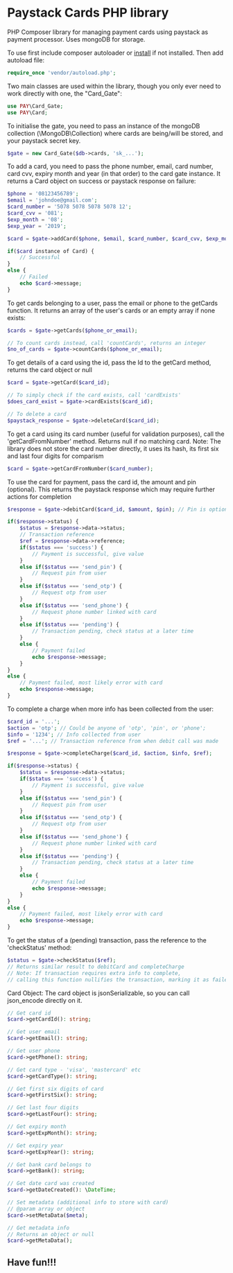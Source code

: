# Paystack Cards PHP library

PHP Composer library for managing payment cards using paystack as payment processor. Uses mongoDB for storage.

To use first include composer autoloader or [install](https://getcomposer.org/) if not installed. Then add autoload file:
```php
require_once 'vendor/autoload.php';
```

Two main classes are used within the library, though you only ever need to work directly with one, the "Card_Gate":
```php
use PAY\Card_Gate;
use PAY\Card;
```

To initialise the gate, you need to pass an instance of the mongoDB collection (\MongoDB\Collection)  where cards are being/will be stored, and your paystack secret key.
```php
$gate = new Card_Gate($db->cards, 'sk_...');
```

To add a card, you need to pass the phone number, email, card number, card cvv, expiry month and year (in that order) to the card gate instance. It returns a Card object on success or paystack response on failure:
```php
$phone = '08123456789';
$email = 'johndoe@gmail.com';
$card_number = '5078 5078 5078 5078 12';
$card_cvv = '081';
$exp_month = '08';
$exp_year = '2019';

$card = $gate->addCard($phone, $email, $card_number, $card_cvv, $exp_month, $exp_year);

if($card instance of Card) {
    // Successful
}
else {
    // Failed
    echo $card->message;
}
```

To get cards belonging to a user, pass the email or phone to the getCards function. It returns an array of the user's cards or an empty array if none exists:
```php
$cards = $gate->getCards($phone_or_email);

// To count cards instead, call 'countCards', returns an integer
$no_of_cards = $gate->countCards($phone_or_email);
```

To get details of a card using the id, pass the Id to the getCard method, returns the card object or null
```php
$card = $gate->getCard($card_id);

// To simply check if the card exists, call 'cardExists'
$does_card_exist = $gate->cardExists($card_id);

// To delete a card
$paystack_response = $gate->deleteCard($card_id);
```

To get a card using its card number (useful for validation purposes), call the 'getCardFromNumber' method. Returns null if no matching card.
Note: The library does not store the card number directly, it uses its hash, its first six and last four digits for comparism
```php
$card = $gate->getCardFromNumber($card_number);
```

To use the card for payment, pass the card id, the amount and pin (optional). This returns the paystack response which may require further actions for completion
```php
$response = $gate->debitCard($card_id, $amount, $pin); // Pin is optional

if($response->status) {
    $status = $response->data->status;
    // Transaction reference
    $ref = $response->data->reference;
    if($status === 'success') {
        // Payment is successful, give value
    }
    else if($status === 'send_pin') {
        // Request pin from user
    }
    else if($status === 'send_otp') {
        // Request otp from user
    }
    else if($status === 'send_phone') {
        // Request phone number linked with card
    }
    else if($status === 'pending') {
        // Transaction pending, check status at a later time
    }
    else {
        // Payment failed
        echo $response->message;
    }
}
else {
    // Payment failed, most likely error with card
    echo $response->message;
}
```

To complete a charge when more info has been collected from the user:
``` php
$card_id = '...';
$action = 'otp'; // Could be anyone of 'otp', 'pin', or 'phone';
$info = '1234'; // Info collected from user
$ref = '...'; // Transaction reference from when debit call was made

$response = $gate->completeCharge($card_id, $action, $info, $ref);

if($response->status) {
    $status = $response->data->status;
    if($status === 'success') {
        // Payment is successful, give value
    }
    else if($status === 'send_pin') {
        // Request pin from user
    }
    else if($status === 'send_otp') {
        // Request otp from user
    }
    else if($status === 'send_phone') {
        // Request phone number linked with card
    }
    else if($status === 'pending') {
        // Transaction pending, check status at a later time
    }
    else {
        // Payment failed
        echo $response->message;
    }
}
else {
    // Payment failed, most likely error with card
    echo $response->message;
}
```

To get the status of a (pending) transaction, pass the reference to the 'checkStatus' method:
```php
$status = $gate->checkStatus($ref);
// Returns similar result to debitCard and completeCharge
// Note: If transaction requires extra info to complete,
// calling this function nullifies the transaction, marking it as failed
```

Card Object:
The card object is jsonSerializable, so you can call json_encode directly on it.
```php
// Get card id
$card->getCardId(): string;

// Get user email
$card->getEmail(): string;

// Get user phone
$card->getPhone(): string;

// Get card type - 'visa', 'mastercard' etc
$card->getCardType(): string;

// Get first six digits of card
$card->getFirstSix(): string;

// Get last four digits
$card->getLastFour(): string;

// Get expiry month
$card->getExpMonth(): string;

// Get expiry year
$card->getExpYear(): string;

// Get bank card belongs to
$card->getBank(): string;

// Get date card was created
$card->getDateCreated(): \DateTime;

// Set metadata (additional info to store with card)
// @param array or object
$card->setMetaData($meta);

// Get metadata info
// Returns an object or null
$card->getMetaData();
```

## Have fun!!!
